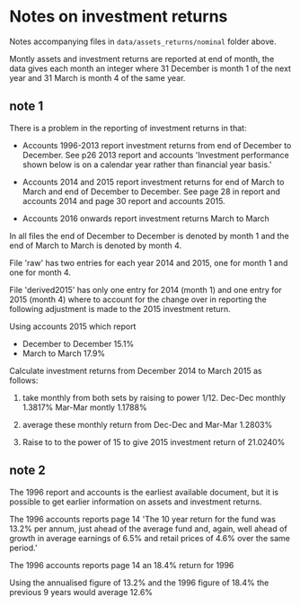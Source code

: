 # Notes on investment returns 

Notes accompanying files in `data/assets_returns/nominal` folder above. 

Montly assets and investment returns are reported at end of month, the data gives each month an integer where 31 December is month 1 of the next year and 31 March is month 4 of the same year.

## note 1

There is a problem in the reporting of investment returns in that: 
- Accounts 1996-2013 report investment returns from end of December to December. See p26 2013 report and accounts 'Investment performance shown below is on a calendar year rather than financial year basis.'

- Accounts 2014 and 2015 report investment returns for end of March to March and end of December to December. See page 28 in report and accounts 2014 and page 30 report and accounts 2015.

- Accounts 2016 onwards report investment returns March to March 

In all files the end of December to December is denoted by month 1 and the end of March to March is denoted by month 4.

File 'raw' has two entries for each year 2014 and 2015, one for month 1 and one for month 4. 

File 'derived2015' has only one entry for 2014 (month 1) and one entry for 2015 (month 4) where to account for the change over in reporting the following adjustment is made to the 2015 investment return. 

Using accounts 2015 which report
- December to December 15.1%
- March to March 17.9%

Calculate investment returns from December 2014 to March 2015 as follows: 

1. take monthly from both sets by raising to power 1/12. 
Dec-Dec monthly 1.3817%
Mar-Mar montly 1.1788%

2. average these monthly return from Dec-Dec and Mar-Mar
1.2803%

3. Raise to to the power of 15 to give 2015 investment return of 21.0240%


## note 2

The 1996 report and accounts is the earliest available document, but it is possible to get earlier information on assets and investment returns. 

The 1996 accounts reports page 14 'The 10 year return for the fund was 13.2% per annum, just ahead of the average fund and, again, well ahead of growth in average earnings of 6.5% and retail prices of 4.6% over the same period.'

The 1996 accounts reports page 14 an 18.4% return for 1996
  
Using the annualised figure of 13.2% and the 1996 figure of 18.4% the previous 9 years would average 12.6%
